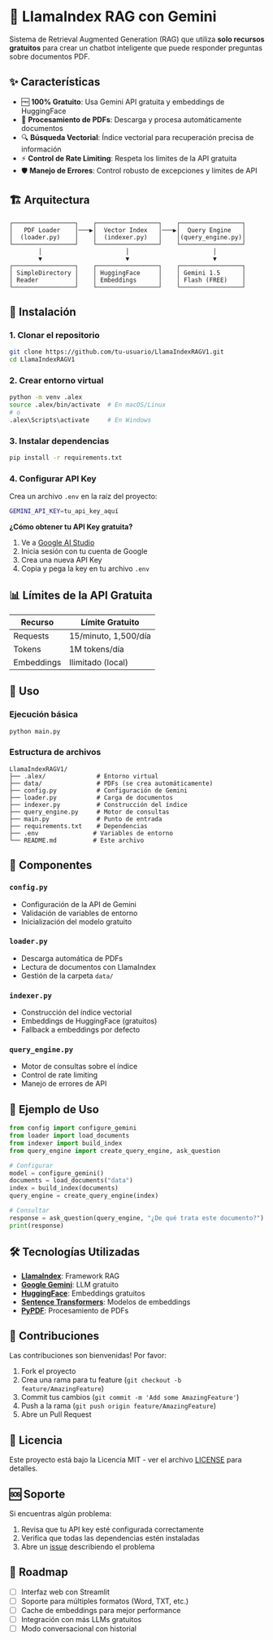 # 🤖 LlamaIndex RAG con Gemini

Sistema de Retrieval Augmented Generation (RAG) que utiliza **solo recursos gratuitos** para crear un chatbot inteligente que puede responder preguntas sobre documentos PDF.

## ✨ Características

- 🆓 **100% Gratuito**: Usa Gemini API gratuita y embeddings de HuggingFace
- 📄 **Procesamiento de PDFs**: Descarga y procesa automáticamente documentos
- 🔍 **Búsqueda Vectorial**: Índice vectorial para recuperación precisa de información
- ⚡ **Control de Rate Limiting**: Respeta los límites de la API gratuita
- 🛡️ **Manejo de Errores**: Control robusto de excepciones y límites de API

## 🏗️ Arquitectura

```
┌─────────────────┐    ┌─────────────────┐    ┌─────────────────┐
│   PDF Loader    │───▶│  Vector Index   │───▶│  Query Engine   │
│  (loader.py)    │    │  (indexer.py)   │    │(query_engine.py)│
└─────────────────┘    └─────────────────┘    └─────────────────┘
        │                       │                       │
        ▼                       ▼                       ▼
┌─────────────────┐    ┌─────────────────┐    ┌─────────────────┐
│ SimpleDirectory │    │ HuggingFace     │    │ Gemini 1.5      │
│ Reader          │    │ Embeddings      │    │ Flash (FREE)    │
└─────────────────┘    └─────────────────┘    └─────────────────┘
```

## 🚀 Instalación

### 1. Clonar el repositorio
```bash
git clone https://github.com/tu-usuario/LlamaIndexRAGV1.git
cd LlamaIndexRAGV1
```

### 2. Crear entorno virtual
```bash
python -m venv .alex
source .alex/bin/activate  # En macOS/Linux
# o
.alex\Scripts\activate     # En Windows
```

### 3. Instalar dependencias
```bash
pip install -r requirements.txt
```

### 4. Configurar API Key
Crea un archivo `.env` en la raíz del proyecto:
```bash
GEMINI_API_KEY=tu_api_key_aquí
```

**¿Cómo obtener tu API Key gratuita?**
1. Ve a [Google AI Studio](https://makersuite.google.com/app/apikey)
2. Inicia sesión con tu cuenta de Google
3. Crea una nueva API Key
4. Copia y pega la key en tu archivo `.env`

## 📊 Límites de la API Gratuita

| Recurso | Límite Gratuito |
|---------|----------------|
| Requests | 15/minuto, 1,500/día |
| Tokens | 1M tokens/día |
| Embeddings | Ilimitado (local) |

## 🎯 Uso

### Ejecución básica
```bash
python main.py
```

### Estructura de archivos
```
LlamaIndexRAGV1/
├── .alex/              # Entorno virtual
├── data/               # PDFs (se crea automáticamente)
├── config.py           # Configuración de Gemini
├── loader.py           # Carga de documentos
├── indexer.py          # Construcción del índice
├── query_engine.py     # Motor de consultas
├── main.py             # Punto de entrada
├── requirements.txt    # Dependencias
├── .env               # Variables de entorno
└── README.md          # Este archivo
```

## 🔧 Componentes

### `config.py`
- Configuración de la API de Gemini
- Validación de variables de entorno
- Inicialización del modelo gratuito

### `loader.py`
- Descarga automática de PDFs
- Lectura de documentos con LlamaIndex
- Gestión de la carpeta `data/`

### `indexer.py`
- Construcción del índice vectorial
- Embeddings de HuggingFace (gratuitos)
- Fallback a embeddings por defecto

### `query_engine.py`
- Motor de consultas sobre el índice
- Control de rate limiting
- Manejo de errores de API

## 📝 Ejemplo de Uso

```python
from config import configure_gemini
from loader import load_documents
from indexer import build_index
from query_engine import create_query_engine, ask_question

# Configurar
model = configure_gemini()
documents = load_documents("data")
index = build_index(documents)
query_engine = create_query_engine(index)

# Consultar
response = ask_question(query_engine, "¿De qué trata este documento?")
print(response)
```

## 🛠️ Tecnologías Utilizadas

- **[LlamaIndex](https://www.llamaindex.ai/)**: Framework RAG
- **[Google Gemini](https://ai.google.dev/)**: LLM gratuito
- **[HuggingFace](https://huggingface.co/)**: Embeddings gratuitos
- **[Sentence Transformers](https://www.sbert.net/)**: Modelos de embeddings
- **[PyPDF](https://pypdf.readthedocs.io/)**: Procesamiento de PDFs

## 🤝 Contribuciones

Las contribuciones son bienvenidas! Por favor:

1. Fork el proyecto
2. Crea una rama para tu feature (`git checkout -b feature/AmazingFeature`)
3. Commit tus cambios (`git commit -m 'Add some AmazingFeature'`)
4. Push a la rama (`git push origin feature/AmazingFeature`)
5. Abre un Pull Request

## 📄 Licencia

Este proyecto está bajo la Licencia MIT - ver el archivo [LICENSE](LICENSE) para detalles.

## 🆘 Soporte

Si encuentras algún problema:

1. Revisa que tu API key esté configurada correctamente
2. Verifica que todas las dependencias estén instaladas
3. Abre un [issue](https://github.com/tu-usuario/LlamaIndexRAGV1/issues) describiendo el problema

## 🎯 Roadmap

- [ ] Interfaz web con Streamlit
- [ ] Soporte para múltiples formatos (Word, TXT, etc.)
- [ ] Cache de embeddings para mejor performance
- [ ] Integración con más LLMs gratuitos
- [ ] Modo conversacional con historial
